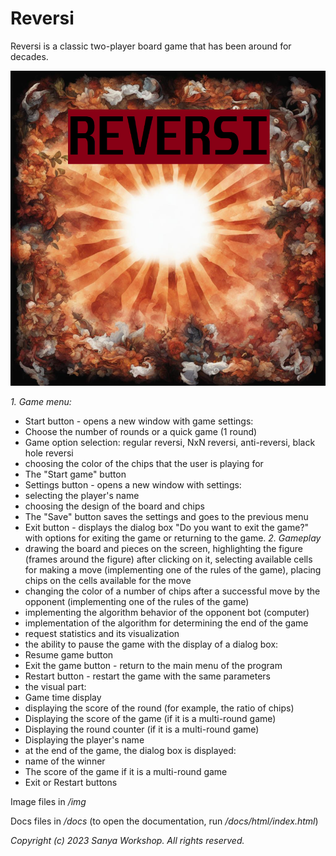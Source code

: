 # Reversi
Reversi is a classic two-player board game that has been around for decades.

![menu3.png](img%2Fmenu3.png)

*1. Game menu:*
- Start button - opens a new window with game settings:
- Choose the number of rounds or a quick game (1 round)
- Game option selection: regular reversi, NxN reversi, anti-reversi, black hole reversi
- choosing the color of the chips that the user is playing for
- The "Start game" button
- Settings button - opens a new window with settings:
- selecting the player's name
- choosing the design of the board and chips
- The "Save" button saves the settings and goes to the previous menu
- Exit button - displays the dialog box "Do you want to exit the game?" with options for exiting the game or returning to the game.
*2. Gameplay*
- drawing the board and pieces on the screen, highlighting the figure (frames around the figure) after clicking on it, selecting available cells for making a move (implementing one of the rules of the game), placing chips on the cells available for the move
- changing the color of a number of chips after a successful move by the opponent (implementing one of the rules of the game)
- implementing the algorithm behavior of the opponent bot (computer)
- implementation of the algorithm for determining the end of the game
- request statistics and its visualization
- the ability to pause the game with the display of a dialog box:
- Resume game button
- Exit the game button - return to the main menu of the program
- Restart button - restart the game with the same parameters
- the visual part:
- Game time display
- displaying the score of the round (for example, the ratio of chips)
- Displaying the score of the game (if it is a multi-round game)
- Displaying the round counter (if it is a multi-round game)
- Displaying the player's name
- at the end of the game, the dialog box is displayed:
- name of the winner
- The score of the game if it is a multi-round game
- Exit or Restart buttons

Image files in */img*

Docs files in */docs* (to open the documentation, run */docs/html/index.html*)

*Copyright (c) 2023 Sanya Workshop.  All rights reserved.*

